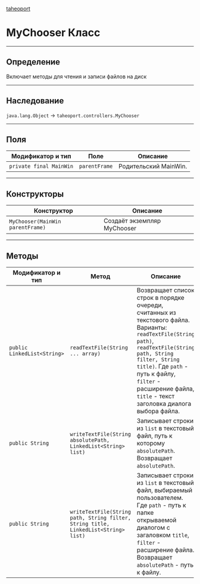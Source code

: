 
[taheoport](https://github.com/AndrewNizovkin/Taheoport/blob/main/README.md)

# MyChooser Класс

---

## Определение

Включает методы для чтения и записи файлов на диск

---

## Наследование

`java.lang.Object` -> `taheoport.controllers.MyChooser`

---

## Поля

Модификатор и тип | Поле | Описание
--- | ---|---
`private final MainWin` | `parentFrame` | Родительский MainWin.

---

## Конструкторы

Конструктор | Описание
--- | ---
`MyChooser(MainWin parentFrame)`| Создаёт экземпляр MyChooser

---

## Методы

Модификатор и тип | Метод | Описание
--- | --- | ---
`public LinkedList<String>` | `readTextFile(String ... array)` | Возвращает список строк в порядке очереди, считанных из текстового файла. Варианты: `readTextFile(String path)`, `readTextFile(String path, String filter, String title)`. Где `path` - путь к файлу, `filter` - расширение файла, `title` - текст заголовка диалога выбора файла.
`public String` | `writeTextFile(String absolutePath, LinkedList<String> list)` | Записывает строки из `list` в текстовый файл, путь к которому `absolutePath`. Возвращает `absolutePath`.
`public String` | `writeTextFile(String path, String filter, String title, LinkedList<String> list)` | Записывает строки из `list` в текстовый файл, выбираемый пользователем. Где `path` - путь к папке открываемой диалогом с загаловком `title`, `filter` - расширение файла. Возвращает `absolutePath` - путь к файлу.
